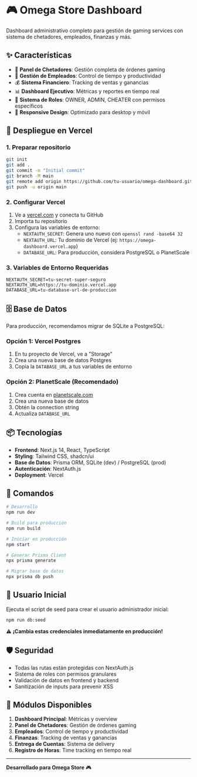 # 🎮 Omega Store Dashboard

Dashboard administrativo completo para gestión de gaming services con sistema de chetadores, empleados, finanzas y más.

## ✨ Características

- 🎯 **Panel de Chetadores**: Gestión completa de órdenes gaming
- 👥 **Gestión de Empleados**: Control de tiempo y productividad
- 💰 **Sistema Financiero**: Tracking de ventas y ganancias
- 📊 **Dashboard Ejecutivo**: Métricas y reportes en tiempo real
- 🔐 **Sistema de Roles**: OWNER, ADMIN, CHEATER con permisos específicos
- 📱 **Responsive Design**: Optimizado para desktop y móvil

## 🚀 Despliegue en Vercel

### 1. Preparar repositorio
```bash
git init
git add .
git commit -m "Initial commit"
git branch -M main
git remote add origin https://github.com/tu-usuario/omega-dashboard.git
git push -u origin main
```

### 2. Configurar Vercel
1. Ve a [vercel.com](https://vercel.com) y conecta tu GitHub
2. Importa tu repositorio
3. Configura las variables de entorno:
   - `NEXTAUTH_SECRET`: Genera uno nuevo con `openssl rand -base64 32`
   - `NEXTAUTH_URL`: Tu dominio de Vercel (ej: `https://omega-dashboard.vercel.app`)
   - `DATABASE_URL`: Para producción, considera PostgreSQL o PlanetScale

### 3. Variables de Entorno Requeridas
```env
NEXTAUTH_SECRET=tu-secret-super-seguro
NEXTAUTH_URL=https://tu-dominio.vercel.app
DATABASE_URL=tu-database-url-de-produccion
```

## 🗄️ Base de Datos

Para producción, recomendamos migrar de SQLite a PostgreSQL:

### Opción 1: Vercel Postgres
1. En tu proyecto de Vercel, ve a "Storage"
2. Crea una nueva base de datos Postgres
3. Copia la `DATABASE_URL` a tus variables de entorno

### Opción 2: PlanetScale (Recomendado)
1. Crea cuenta en [planetscale.com](https://planetscale.com)
2. Crea una nueva base de datos
3. Obtén la connection string
4. Actualiza `DATABASE_URL`

## 📦 Tecnologías

- **Frontend**: Next.js 14, React, TypeScript
- **Styling**: Tailwind CSS, shadcn/ui
- **Base de Datos**: Prisma ORM, SQLite (dev) / PostgreSQL (prod)
- **Autenticación**: NextAuth.js
- **Deployment**: Vercel

## 🔧 Comandos

```bash
# Desarrollo
npm run dev

# Build para producción
npm run build

# Iniciar en producción
npm start

# Generar Prisma Client
npx prisma generate

# Migrar base de datos
npx prisma db push
```

## 👤 Usuario Inicial

Ejecuta el script de seed para crear el usuario administrador inicial:

```bash
npm run db:seed
```



⚠️ **¡Cambia estas credenciales inmediatamente en producción!**

## 🛡️ Seguridad

- Todas las rutas están protegidas con NextAuth.js
- Sistema de roles con permisos granulares
- Validación de datos en frontend y backend
- Sanitización de inputs para prevenir XSS

## 📱 Módulos Disponibles

1. **Dashboard Principal**: Métricas y overview
2. **Panel de Chetadores**: Gestión de órdenes gaming
3. **Empleados**: Control de tiempo y productividad
4. **Finanzas**: Tracking de ventas y ganancias
5. **Entrega de Cuentas**: Sistema de delivery
6. **Registro de Horas**: Time tracking en tiempo real

---

**Desarrollado para Omega Store** 🎮
